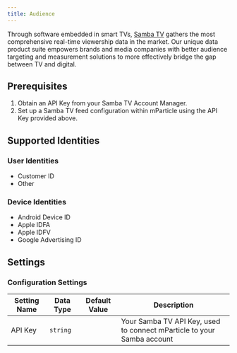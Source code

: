 ```yaml
---
title: Audience
---
```


Through software embedded in smart TVs, <a href="https://samba.tv" target="_blank">Samba TV</a> gathers the most comprehensive real-time viewership data in the market. Our unique data product suite empowers brands and media companies with better audience targeting and measurement solutions to more effectively bridge the gap between TV and digital.

## Prerequisites

1. Obtain an API Key from your Samba TV Account Manager.
2. Set up a Samba TV feed configuration within mParticle using the API Key provided above.

## Supported Identities

### User Identities

* Customer ID
* Other

### Device Identities

* Android Device ID
* Apple IDFA
* Apple IDFV
* Google Advertising ID

## Settings

### Configuration Settings

Setting Name | Data Type | Default Value | Description
|---|---|---|---
API Key | `string` |  | Your Samba TV API Key, used to connect mParticle to your Samba account
